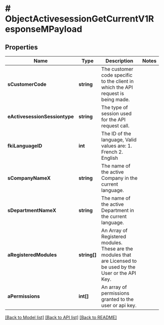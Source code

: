 # # ObjectActivesessionGetCurrentV1ResponseMPayload

## Properties

Name | Type | Description | Notes
------------ | ------------- | ------------- | -------------
**sCustomerCode** | **string** | The customer code specific to the client in which the API request is being made. | 
**eActivesessionSessiontype** | **string** | The type of session used for the API request call. | 
**fkiLanguageID** | **int** | The ID of the language, Valid values are: 1. French 2. English | 
**sCompanyNameX** | **string** | The name of the active Company in the current language. | 
**sDepartmentNameX** | **string** | The name of the active Department in the current language. | 
**aRegisteredModules** | **string[]** | An Array of Registered modules.  These are the modules that are Licensed to be used by the User or the API Key. | 
**aPermissions** | **int[]** | An array of permissions granted to the user or api key. | 

[[Back to Model list]](../../README.md#documentation-for-models) [[Back to API list]](../../README.md#documentation-for-api-endpoints) [[Back to README]](../../README.md)


